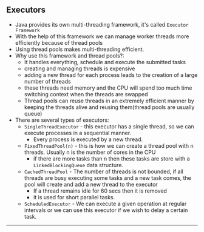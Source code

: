## Executors
- Java provides its own multi-threading framework, it's called `Executor Framework`
- With the help of this framework we can manage worker threads more efficiently because of thread pools
- Using thread pools makes multi-threading efficient.
- Why use this framework and thread pools?:
  - It handles everything, schedule and execute the submitted tasks
  - creating and managing threads is expensive
  - adding a new thread for each process leads to the creation of a large number of threads
  - these threads need memory and the CPU will spend too much time switching context when the threads are swapped
  - Thread pools can reuse threads in an extremely efficient manner by keeping the threads alive and reusing them(thread pools are usually queue)
- There are several types of executors:
  - `SingleThreadExecutor` - this executor has a single thread, so we can execute processes in a sequential manner.
    - Every process is executed by a new thread.
  - `FixedThreadPool(n)` - this is how we can create a thread pool with n threads. Usually n is the number of cores in the CPU
    - if there are more tasks than n then these tasks are store with a `LinkedBlockingQueue` data structure.
  - `CachedThreadPool` - The number of threads is not bounded, if all threads are busy executing some tasks and a new task comes, the pool will create and add a new thread to the executor
    - If a thread remains idle for 60 secs then it is removed
    - it is used for short parallel tasks.
  - `ScheduledExecutor` - We can execute a given operation at regular intervals or we can use this executor if we wish to delay a certain task. 
---